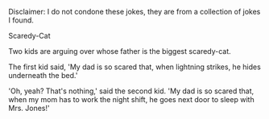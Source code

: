 Disclaimer: I do not condone these jokes, they are from a collection of jokes I found.

Scaredy-Cat

Two kids are arguing over whose father is the biggest scaredy-cat.

The first kid said, 'My dad is so scared that, when lightning strikes, he hides underneath the bed.'

'Oh, yeah? That's nothing,' said the second kid. 'My dad is so scared that, when my mom has to work the night shift, he goes next door to sleep with Mrs. Jones!'


